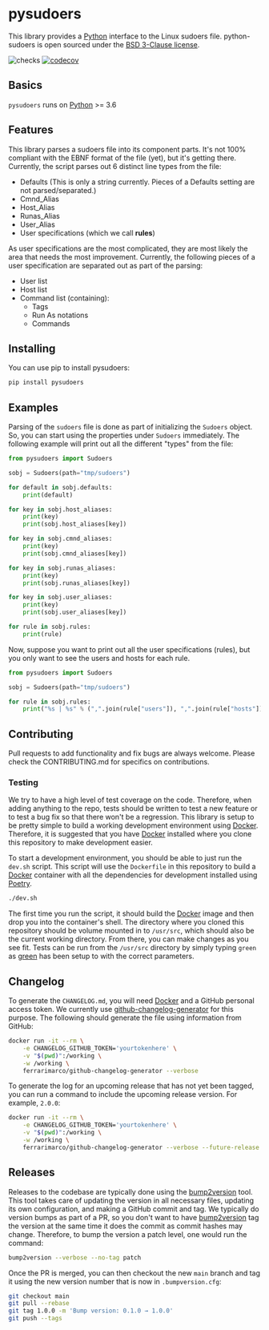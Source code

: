# pysudoers

This library provides a [Python][1] interface to the Linux sudoers file.  python-sudoers is open sourced under the [BSD 3-Clause license](LICENSE.txt).

![checks](https://github.com/broadinstitute/python-sudoers/workflows/checks/badge.svg?branch=main)
[![codecov](https://codecov.io/gh/broadinstitute/python-sudoers/branch/main/graph/badge.svg)](https://codecov.io/gh/broadinstitute/python-sudoers)

## Basics

`pysudoers` runs on [Python][1] >= 3.6

## Features

This library parses a sudoers file into its component parts.  It's not 100% compliant with the EBNF format of the file (yet), but it's getting there.  Currently, the script parses out 6 distinct line types from the file:

* Defaults (This is only a string currently.  Pieces of a Defaults setting are not parsed/separated.)
* Cmnd_Alias
* Host_Alias
* Runas_Alias
* User_Alias
* User specifications (which we call **rules**)

As user specifications are the most complicated, they are most likely the area that needs the most improvement.  Currently, the following pieces of a user specification are separated out as part of the parsing:

* User list
* Host list
* Command list (containing):
  * Tags
  * Run As notations
  * Commands

## Installing

You can use pip to install pysudoers:

```sh
pip install pysudoers
```

## Examples

Parsing of the `sudoers` file is done as part of initializing the `Sudoers` object.  So, you can start using the properties under `Sudoers` immediately.  The following example will print out all the different "types" from the file:

```python
from pysudoers import Sudoers

sobj = Sudoers(path="tmp/sudoers")

for default in sobj.defaults:
    print(default)

for key in sobj.host_aliases:
    print(key)
    print(sobj.host_aliases[key])

for key in sobj.cmnd_aliases:
    print(key)
    print(sobj.cmnd_aliases[key])

for key in sobj.runas_aliases:
    print(key)
    print(sobj.runas_aliases[key])

for key in sobj.user_aliases:
    print(key)
    print(sobj.user_aliases[key])

for rule in sobj.rules:
    print(rule)
```

Now, suppose you want to print out all the user specifications (rules), but you only want to see the users and hosts for each rule.

```python
from pysudoers import Sudoers

sobj = Sudoers(path="tmp/sudoers")

for rule in sobj.rules:
    print("%s | %s" % (",".join(rule["users"]), ",".join(rule["hosts"])))
```

## Contributing

Pull requests to add functionality and fix bugs are always welcome.  Please check the CONTRIBUTING.md for specifics on contributions.

### Testing

We try to have a high level of test coverage on the code.  Therefore, when adding anything to the repo, tests should be written to test a new feature or to test a bug fix so that there won't be a regression.  This library is setup to be pretty simple to build a working development environment using [Docker][3].  Therefore, it is suggested that you have [Docker][3] installed where you clone this repository to make development easier.

To start a development environment, you should be able to just run the `dev.sh` script.  This script will use the `Dockerfile` in this repository to build a [Docker][3] container with all the dependencies for development installed using [Poetry][2].

```sh
./dev.sh
```

The first time you run the script, it should build the [Docker][3] image and then drop you into the container's shell.  The directory where you cloned this repository should be volume mounted in to `/usr/src`, which should also be the current working directory.  From there, you can make changes as you see fit.  Tests can be run from the `/usr/src` directory by simply typing `green` as [green][4] has been setup to with the correct parameters.

## Changelog

To generate the `CHANGELOG.md`, you will need [Docker][3] and a GitHub personal access token.  We currently use [github-changelog-generator](https://github.com/github-changelog-generator/github-changelog-generator) for this purpose.  The following should generate the file using information from GitHub:

```sh
docker run -it --rm \
    -e CHANGELOG_GITHUB_TOKEN='yourtokenhere' \
    -v "$(pwd)":/working \
    -w /working \
    ferrarimarco/github-changelog-generator --verbose
```

To generate the log for an upcoming release that has not yet been tagged, you can run a command to include the upcoming release version.  For example, `2.0.0`:

```sh
docker run -it --rm \
    -e CHANGELOG_GITHUB_TOKEN='yourtokenhere' \
    -v "$(pwd)":/working \
    -w /working \
    ferrarimarco/github-changelog-generator --verbose --future-release 2.0.0 --unreleased
```

## Releases

Releases to the codebase are typically done using the [bump2version][5] tool.  This tool takes care of updating the version in all necessary files, updating its own configuration, and making a GitHub commit and tag.  We typically do version bumps as part of a PR, so you don't want to have [bump2version][5] tag the version at the same time it does the commit as commit hashes may change.  Therefore, to bump the version a patch level, one would run the command:

```sh
bump2version --verbose --no-tag patch
```

Once the PR is merged, you can then checkout the new `main` branch and tag it using the new version number that is now in `.bumpversion.cfg`:

```sh
git checkout main
git pull --rebase
git tag 1.0.0 -m 'Bump version: 0.1.0 → 1.0.0'
git push --tags
```

[1]: https://www.python.org/ "Python"
[2]: https://python-poetry.org/ "Poetry"
[3]: https://www.docker.com/ "Docker"
[4]: https://github.com/CleanCut/green "green"
[5]: https://pypi.org/project/bump2version/ "bump2version"
